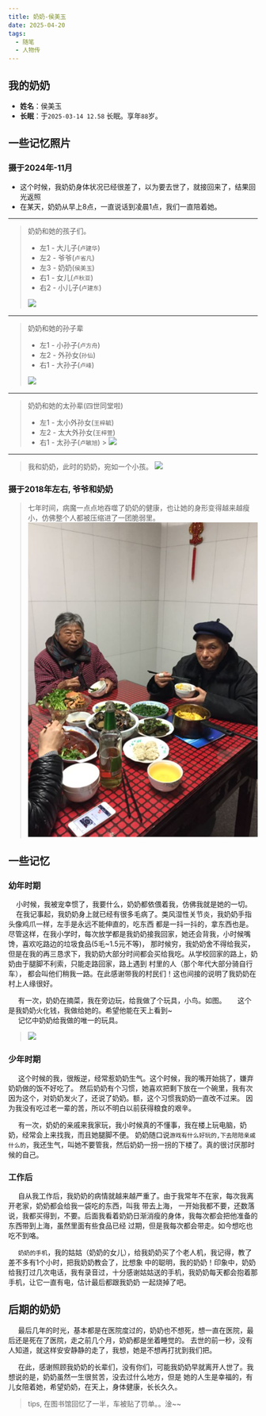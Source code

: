 ```yaml
---
title: 奶奶-侯美玉
date: 2025-04-20
tags:
  - 随笔
  - 人物传
---
```

## 我的奶奶
- **姓名**：侯美玉
- **长眠**：于`2025-03-14 12.58` 长眠。享年`88`岁。 

## 一些记忆照片
### 摄于2024年-11月
- 这个时候，我奶奶身体状况已经很差了，以为要去世了，就接回来了，结果回光返照
- 在某天，奶奶从早上8点，一直说话到凌晨1点，我们一直陪着她。
--- 
> 奶奶和她的孩子们。
> - 左1 - 大儿子(`卢建华`)
> - 左2 - 爷爷(`卢省凡`)
> - 左3 - 奶奶(`侯美玉`)
> - 右1 - 女儿(`卢秋亚`)
> - 右2 - 小儿子(`卢建东`)
> <img src="../../.vuepress/public/img/huiyilv/nai-nai/fu-qin-naiani.png?raw=true">

---
> 奶奶和她的孙子辈
> - 左1 - 小孙子(`卢方舟`)
> - 左2 - 外孙女(`孙仙`)
> - 右1 - 大孙子(`卢峰`)
> <img src="../../.vuepress/public/img/huiyilv/nai-nai/sun-nainai.png?raw=true">
---
> 奶奶和她的太孙辈(四世同堂啦)
> - 左1 - 太小外孙女(`王梓毓`)
> - 左2 - 太大外孙女(`王梓萱`)
> - 右1 - 太孙子(`卢敏旭`)
    > <img src="../../.vuepress/public/img/huiyilv/nai-nai/chong-sun-naiani.png?raw=true">

---
> 我和奶奶，此时的奶奶，宛如一个小孩。
> <img src="../../.vuepress/public/img/huiyilv/nai-nai/wo-nainai.png?raw=true">


### 摄于2018年左右, 爷爷和奶奶
> 七年时间，病魔一点点地吞噬了奶奶的健康，也让她的身形变得越来越瘦小，仿佛整个人都被压缩进了一团脆弱里。
> <img src="../../.vuepress/public/img/huiyilv/nainaiyeye.png?raw=true">


## 一些记忆
### 幼年时期
&nbsp;&nbsp;&nbsp;&nbsp;小时候，我被宠幸惯了，我要什么，奶奶都依偎着我，仿佛我就是她的一切。  
&nbsp;&nbsp;&nbsp;&nbsp;在我记事起，我奶奶身上就已经有很多毛病了。类风湿性关节炎，我奶奶手指头像鸡爪一样，左手是永远不能伸直的，吃东西
都是一抖一抖的，拿东西也是。尽管这样，在我小学时，每次放学都是我奶奶接我回家，她还会背我，小时候嘴馋，喜欢吃路边的垃圾食品(5毛~1.5元不等)，
那时候穷，我奶奶舍不得给我买，但是在我的再三恳求下，我奶奶大部分时间都会买给我吃。从学校回家的路上，奶奶由于腿脚不利索，只能走路回家，路上遇到
村里的人（那个年代大部分骑自行车）， 都会叫他们稍我一路。在此感谢带我的村民们！这也间接的说明了我奶奶在村上人缘很好。

&nbsp;&nbsp;&nbsp;&nbsp; 有一次，奶奶在摘菜，我在旁边玩，给我做了个玩具，小鸟。如图。
&nbsp;&nbsp;&nbsp;&nbsp; 这个是我奶奶火化钱，我做给她的。希望他能在天上看到~  
&nbsp;&nbsp;&nbsp;&nbsp; 记忆中奶奶给我做的唯一的玩具。
> <img src="../../.vuepress/public/img/huiyilv/nai-nai/xiao-niao.png?raw=true">

### 少年时期
&nbsp;&nbsp;&nbsp;&nbsp; 这个时候的我，很叛逆，经常惹奶奶生气。这个时候，我的嘴开始挑了，嫌弃奶奶做的饭不好吃了。
然后奶奶有个习惯，她喜欢把剩下放在一个碗里，我有次因为这个，对奶奶发火了，还说了奶奶。额，这个习惯我奶奶一直改不过来。
因为我没有吃过老一辈的苦，所以不明白以前获得粮食的艰辛。

&nbsp;&nbsp;&nbsp;&nbsp; 有一次，奶奶的亲戚来我家玩，我小时候真的不懂事，我在楼上玩电脑，奶奶，经常会上来找我，而且她腿脚不便。
奶奶随口说`游戏有什么好玩的,下去陪陪亲戚什么的`，我还生气，叫她不要管我，然后奶奶一拐一拐的下楼了。真的很讨厌那时候的自己。


### 工作后
&nbsp;&nbsp;&nbsp;&nbsp; 自从我工作后，我奶奶的病情就越来越严重了。由于我常年不在家，每次我离开老家，奶奶都会给我一袋吃的东西，叫我
带去上海， 一开始我都不要，还数落说，我都买得到，不要。后面我看着奶奶日渐消瘦的身体，我每次都会把他准备的东西带到上海，虽然里面有些食品已经
过期，但是我每次都会带走。如今想吃也吃不到咯。  

&nbsp;&nbsp;&nbsp;&nbsp; `奶奶的手机`，我的姑姑（奶奶的女儿），给我奶奶买了个老人机，我记得，教了差不多有1个小时，把我奶奶教会了，比想象
中的聪明，我的奶奶！印象中，奶奶给我打过几次电话，我有录音过，十分感谢姑姑送的手机，我奶奶每天都会抱着那手机，让它一直有电，估计最后都跟我奶奶
一起烧掉了吧。


## 后期的奶奶
&nbsp;&nbsp;&nbsp;&nbsp; 最后几年的时光，基本都是在医院度过的，奶奶也不想死，想一直在医院，最后还是死在了医院，走之前几个月，奶奶都是坐着睡觉的。
去世的前一秒，没有人知道，就这样安安静静的走了，我想，她是不想再打扰到我们把。  

&nbsp;&nbsp;&nbsp;&nbsp; 在此，感谢照顾我奶奶的长辈们，没有你们，可能我奶奶早就离开人世了。我想说的是，奶奶虽然一生很贫苦，没去过什么地方，但是
她的人生是幸福的，有儿女陪着她，希望奶奶，在天上，身体健康，长长久久。


> tips, 在图书馆回忆了一半，车被贴了罚单。。淦~~
